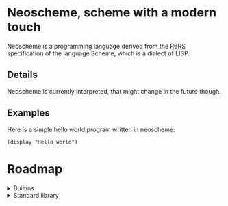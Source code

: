 # Neoscheme, scheme with a modern touch

Neoscheme is a programming language derived from the [R6RS](https://r6rs.org) specification of the language Scheme, which is a dialect of LISP.

## Details

Neoscheme is currently interpreted, that might change in the future though.

## Examples

Here is a simple hello world program written in neoscheme:

    (display "Hello world")


# Roadmap

<details>
<summary> Builtins</summary>

- [X] define(variables only)
- [X] display
- [X] +
- [X] -
- [X] *
- [X] /
- [X] load 
- [ ] import
- [ ] error
- [ ] let
- [ ] eval
- [ ] exit
- [ ] apply
- [ ] print & newline
- [ ] typechecking (boolean? integer? list? number?, etc)
- [ ] list
    - [ ] car, cdr, cons
    - [ ] length
    - [ ] map
    - [ ] filter
    - [ ] reduce
    - [ ] append
- [ ] set!
- [ ] define(functions)
- [ ] abs
- [ ] modulo
- [ ] quotient
- [ ] remainder
    
</details>
<details>
<summary> Standard library</summary>
<p>

- [ ] extended maths
- [ ] extended IO  
- [ ] string manipulation  
- [ ] data structures  
    
    
</p>
</details>

